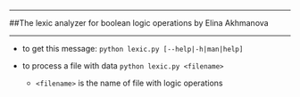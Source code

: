 _______________________________________________
##The lexic analyzer for boolean logic operations
by Elina Akhmanova 
_______________________________________________


* to get this message: 
    `python lexic.py [--help|-h|man|help]`
    
* to process a file with data
    `python lexic.py <filename>`
    - `<filename>` is the name of file with logic operations
